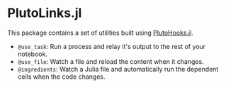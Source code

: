 # PlutoLinks.jl

This package contains a set of utilities built using [PlutoHooks.jl](https://github.com/JuliaPluto/PlutoHooks.jl).

- `@use_task`: Run a process and relay it's output to the rest of your notebook.
- `@use_file`: Watch a file and reload the content when it changes.
- `@ingredients`: Watch a Julia file and automatically run the dependent cells when the code changes.
